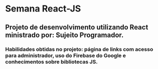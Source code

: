 # Semana React-JS

## Projeto de desenvolvimento utilizando React ministrado por: Sujeito Programador.

### Habilidades obtidas no projeto: página de links com acesso para administrador, uso do Firebase do Google e conhecimentos sobre bibliotecas JS.
